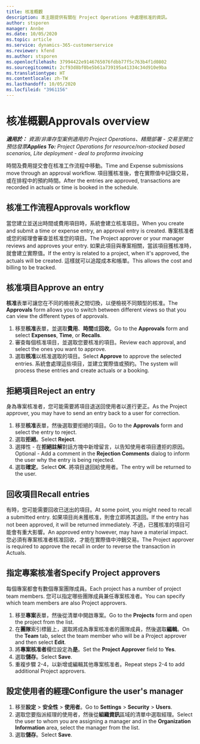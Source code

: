 ```yaml
---
title: 核准概觀
description: 本主題提供有關在 Project Operations 中處理核准的資訊。
author: stsporen
manager: Annbe
ms.date: 10/05/2020
ms.topic: article
ms.service: dynamics-365-customerservice
ms.reviewer: kfend
ms.author: stsporen
ms.openlocfilehash: 37994422e9146765076fdbb77f5c763b4f1d0802
ms.sourcegitcommit: 2cf93d8bf0be5b61a739195a41334c34d910e9ba
ms.translationtype: HT
ms.contentlocale: zh-TW
ms.lasthandoff: 10/05/2020
ms.locfileid: "3961156"
---
```

# <a name="approvals-overview"></a><span data-ttu-id="c0583-103">核准概觀</span><span class="sxs-lookup"><span data-stu-id="c0583-103">Approvals overview</span></span>

<span data-ttu-id="c0583-104">_**適用於：** 資源/非庫存型案例適用的 Project Operations、精簡部署 - 交易至開立預估發票_</span><span class="sxs-lookup"><span data-stu-id="c0583-104">_**Applies To:** Project Operations for resource/non-stocked based scenarios, Lite deployment - deal to proforma invoicing_</span></span>

<span data-ttu-id="c0583-105">時間及費用提交會在核准工作流程中移動。</span><span class="sxs-lookup"><span data-stu-id="c0583-105">Time and Expense submissions move through an approval workflow.</span></span> <span data-ttu-id="c0583-106">項目獲核准後，會在實際值中記錄交易，或在排程中的預約時間。</span><span class="sxs-lookup"><span data-stu-id="c0583-106">After the entries are approved, transactions are recorded in actuals or time is booked in the schedule.</span></span>

## <a name="approvals-workflow"></a><span data-ttu-id="c0583-107">核准工作流程</span><span class="sxs-lookup"><span data-stu-id="c0583-107">Approvals workflow</span></span>
<span data-ttu-id="c0583-108">當您建立並送出時間或費用項目時，系統會建立核准項目。</span><span class="sxs-lookup"><span data-stu-id="c0583-108">When you create and submit a time or expense entry, an approval entry is created.</span></span> <span data-ttu-id="c0583-109">專案核准者或您的經理會審查並核准您的項目。</span><span class="sxs-lookup"><span data-stu-id="c0583-109">The Project approver or your manager reviews and approves your entry.</span></span> <span data-ttu-id="c0583-110">如果此項目與專案相關，當該項目獲核准時，就會建立實際值。</span><span class="sxs-lookup"><span data-stu-id="c0583-110">If the entry is related to a project, when it's approved, the actuals will be created.</span></span> <span data-ttu-id="c0583-111">這樣就可以追蹤成本和帳單。</span><span class="sxs-lookup"><span data-stu-id="c0583-111">This allows the cost and billing to be tracked.</span></span> 

## <a name="approve-an-entry"></a><span data-ttu-id="c0583-112">核准項目</span><span class="sxs-lookup"><span data-stu-id="c0583-112">Approve an entry</span></span>
<span data-ttu-id="c0583-113">**核准**表單可讓您在不同的檢視表之間切換，以便檢視不同類型的核准。</span><span class="sxs-lookup"><span data-stu-id="c0583-113">The **Approvals** form allows you to switch between different views so that you can view the different types of approvals.</span></span>
  
1. <span data-ttu-id="c0583-114">移至**核准**表單，並選取**費用**、**時間**或**回收**。</span><span class="sxs-lookup"><span data-stu-id="c0583-114">Go to the **Approvals** form and select **Expenses**, **Time**, or **Recalls**.</span></span>
2. <span data-ttu-id="c0583-115">審查每個核准項目，並選取您要核准的項目。</span><span class="sxs-lookup"><span data-stu-id="c0583-115">Review each approval, and select the ones you want to approve.</span></span>
3. <span data-ttu-id="c0583-116">選取**核准**以核准選取的項目。</span><span class="sxs-lookup"><span data-stu-id="c0583-116">Select **Approve** to approve the selected entries.</span></span>
<span data-ttu-id="c0583-117">系統會處理這些項目，並建立實際值或預約。</span><span class="sxs-lookup"><span data-stu-id="c0583-117">The system will process these entries and create actuals or a booking.</span></span>

## <a name="reject-an-entry"></a><span data-ttu-id="c0583-118">拒絕項目</span><span class="sxs-lookup"><span data-stu-id="c0583-118">Reject an entry</span></span>
<span data-ttu-id="c0583-119">身為專案核准者，您可能需要將項目退送回使用者以進行更正。</span><span class="sxs-lookup"><span data-stu-id="c0583-119">As the Project approver, you may have to send an entry back to a user for correction.</span></span>
  
1. <span data-ttu-id="c0583-120">移至**核准**表單，然後選取要拒絕的項目。</span><span class="sxs-lookup"><span data-stu-id="c0583-120">Go to the **Approvals** form and select the entry to reject.</span></span> 
2. <span data-ttu-id="c0583-121">選取**拒絕**。</span><span class="sxs-lookup"><span data-stu-id="c0583-121">Select **Reject**.</span></span>
3. <span data-ttu-id="c0583-122">選擇性 - 在**拒絕註解**對話方塊中新增留言，以告知使用者項目遭拒的原因。</span><span class="sxs-lookup"><span data-stu-id="c0583-122">Optional - Add a comment in the **Rejection Comments** dialog to inform the user why the entry is being rejected.</span></span>
4. <span data-ttu-id="c0583-123">選取**確定**。</span><span class="sxs-lookup"><span data-stu-id="c0583-123">Select **OK**.</span></span> <span data-ttu-id="c0583-124">將項目退回給使用者。</span><span class="sxs-lookup"><span data-stu-id="c0583-124">The entry will be returned to the user.</span></span>
  
## <a name="recall-entries"></a><span data-ttu-id="c0583-125">回收項目</span><span class="sxs-lookup"><span data-stu-id="c0583-125">Recall entries</span></span>
<span data-ttu-id="c0583-126">有時，您可能需要回收已送出的項目。</span><span class="sxs-lookup"><span data-stu-id="c0583-126">At some point, you might need to recall a submitted entry.</span></span> <span data-ttu-id="c0583-127">如果項目尚未獲核准，則會立即將其退回。</span><span class="sxs-lookup"><span data-stu-id="c0583-127">If the entry has not been approved, it will be returned immediately.</span></span> <span data-ttu-id="c0583-128">不過，已獲核准的項目可能會有重大影響。</span><span class="sxs-lookup"><span data-stu-id="c0583-128">An approved entry however, may have a material impact.</span></span> <span data-ttu-id="c0583-129">您必須有專案核准者核准回收，才能在實際值中沖銷交易。</span><span class="sxs-lookup"><span data-stu-id="c0583-129">The Project approver is required to approve the recall in order to reverse the transaction in Actuals.</span></span>

## <a name="specify-project-approvers"></a><span data-ttu-id="c0583-130">指定專案核准者</span><span class="sxs-lookup"><span data-stu-id="c0583-130">Specify Project approvers</span></span>
<span data-ttu-id="c0583-131">每個專案都會有數個專案團隊成員。</span><span class="sxs-lookup"><span data-stu-id="c0583-131">Each project has a number of project team members.</span></span> <span data-ttu-id="c0583-132">您可以指定哪些團隊成員兼任專案核准者。</span><span class="sxs-lookup"><span data-stu-id="c0583-132">You can specify which team members are also Project approvers.</span></span>

1. <span data-ttu-id="c0583-133">移至**專案**表單，然後從清單中開啟專案。</span><span class="sxs-lookup"><span data-stu-id="c0583-133">Go to the **Projects** form and open the project from the list.</span></span>
2. <span data-ttu-id="c0583-134">在**團隊**索引標籤上，選取將成為專案核准者的團隊成員，然後選取**編輯**。</span><span class="sxs-lookup"><span data-stu-id="c0583-134">On the **Team** tab, select the team member who will be a Project approver and then select **Edit**.</span></span>
3. <span data-ttu-id="c0583-135">將**專案核准者**欄位設定為**是**。</span><span class="sxs-lookup"><span data-stu-id="c0583-135">Set the **Project Approver** field to **Yes**.</span></span>
4. <span data-ttu-id="c0583-136">選取**儲存**。</span><span class="sxs-lookup"><span data-stu-id="c0583-136">Select **Save**.</span></span>
5. <span data-ttu-id="c0583-137">重複步驟 2-4，以新增或編輯其他專案核准者。</span><span class="sxs-lookup"><span data-stu-id="c0583-137">Repeat steps 2-4 to add additional Project approvers.</span></span>

## <a name="configure-the-users-manager"></a><span data-ttu-id="c0583-138">設定使用者的經理</span><span class="sxs-lookup"><span data-stu-id="c0583-138">Configure the user's manager</span></span>

1. <span data-ttu-id="c0583-139">移至**設定** > **安全性** > **使用者**。</span><span class="sxs-lookup"><span data-stu-id="c0583-139">Go to **Settings** > **Security** > **Users**.</span></span>
2. <span data-ttu-id="c0583-140">選取您要指派經理的使用者，然後從**組織資訊**區域的清單中選取經理。</span><span class="sxs-lookup"><span data-stu-id="c0583-140">Select the user to whom you are assigning a manager and in the **Organization Information** area, select the manager from the list.</span></span> 
3. <span data-ttu-id="c0583-141">選取**儲存**。</span><span class="sxs-lookup"><span data-stu-id="c0583-141">Select **Save**.</span></span>


